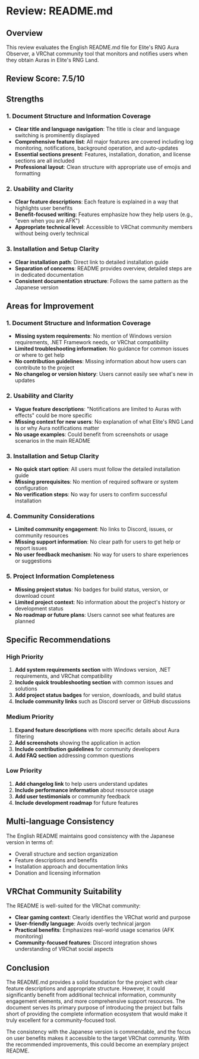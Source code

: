 # Review: README.md

## Overview

This review evaluates the English README.md file for Elite's RNG Aura Observer, a VRChat community tool that monitors and notifies users when they obtain Auras in Elite's RNG Land.

## Review Score: 7.5/10

## Strengths

### 1. Document Structure and Information Coverage
- **Clear title and language navigation**: The title is clear and language switching is prominently displayed
- **Comprehensive feature list**: All major features are covered including log monitoring, notifications, background operation, and auto-updates
- **Essential sections present**: Features, installation, donation, and license sections are all included
- **Professional layout**: Clean structure with appropriate use of emojis and formatting

### 2. Usability and Clarity
- **Clear feature descriptions**: Each feature is explained in a way that highlights user benefits
- **Benefit-focused writing**: Features emphasize how they help users (e.g., "even when you are AFK")
- **Appropriate technical level**: Accessible to VRChat community members without being overly technical

### 3. Installation and Setup Clarity
- **Clear installation path**: Direct link to detailed installation guide
- **Separation of concerns**: README provides overview, detailed steps are in dedicated documentation
- **Consistent documentation structure**: Follows the same pattern as the Japanese version

## Areas for Improvement

### 1. Document Structure and Information Coverage
- **Missing system requirements**: No mention of Windows version requirements, .NET Framework needs, or VRChat compatibility
- **Limited troubleshooting information**: No guidance for common issues or where to get help
- **No contribution guidelines**: Missing information about how users can contribute to the project
- **No changelog or version history**: Users cannot easily see what's new in updates

### 2. Usability and Clarity
- **Vague feature descriptions**: "Notifications are limited to Auras with effects" could be more specific
- **Missing context for new users**: No explanation of what Elite's RNG Land is or why Aura notifications matter
- **No usage examples**: Could benefit from screenshots or usage scenarios in the main README

### 3. Installation and Setup Clarity
- **No quick start option**: All users must follow the detailed installation guide
- **Missing prerequisites**: No mention of required software or system configuration
- **No verification steps**: No way for users to confirm successful installation

### 4. Community Considerations
- **Limited community engagement**: No links to Discord, issues, or community resources
- **Missing support information**: No clear path for users to get help or report issues
- **No user feedback mechanism**: No way for users to share experiences or suggestions

### 5. Project Information Completeness
- **Missing project status**: No badges for build status, version, or download count
- **Limited project context**: No information about the project's history or development status
- **No roadmap or future plans**: Users cannot see what features are planned

## Specific Recommendations

### High Priority
1. **Add system requirements section** with Windows version, .NET requirements, and VRChat compatibility
2. **Include quick troubleshooting section** with common issues and solutions
3. **Add project status badges** for version, downloads, and build status
4. **Include community links** such as Discord server or GitHub discussions

### Medium Priority
1. **Expand feature descriptions** with more specific details about Aura filtering
2. **Add screenshots** showing the application in action
3. **Include contribution guidelines** for community developers
4. **Add FAQ section** addressing common questions

### Low Priority
1. **Add changelog link** to help users understand updates
2. **Include performance information** about resource usage
3. **Add user testimonials** or community feedback
4. **Include development roadmap** for future features

## Multi-language Consistency

The English README maintains good consistency with the Japanese version in terms of:
- Overall structure and section organization
- Feature descriptions and benefits
- Installation approach and documentation links
- Donation and licensing information

## VRChat Community Suitability

The README is well-suited for the VRChat community:
- **Clear gaming context**: Clearly identifies the VRChat world and purpose
- **User-friendly language**: Avoids overly technical jargon
- **Practical benefits**: Emphasizes real-world usage scenarios (AFK monitoring)
- **Community-focused features**: Discord integration shows understanding of VRChat social aspects

## Conclusion

The README.md provides a solid foundation for the project with clear feature descriptions and appropriate structure. However, it could significantly benefit from additional technical information, community engagement elements, and more comprehensive support resources. The document serves its primary purpose of introducing the project but falls short of providing the complete information ecosystem that would make it truly excellent for a community-focused tool.

The consistency with the Japanese version is commendable, and the focus on user benefits makes it accessible to the target VRChat community. With the recommended improvements, this could become an exemplary project README.